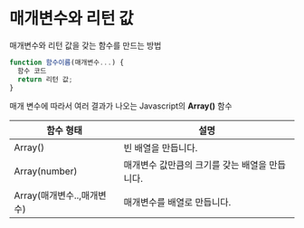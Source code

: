 # 매개변수와 리턴 값

매개변수와 리턴 값을 갖는 함수를 만드는 방법

```javascript
function 함수이름(매개변수...) {
  함수 코드
  return 리턴 값;
}
```

매개 변수에 따라서 여러 결과가 나오는 Javascript의 **Array()** 함수

함수 형태 | 설명 
---------- | ---------- 
Array() | 빈 배열을 만듭니다.
Array(number) | 매개변수 값만큼의 크기를 갖는 배열을 만듭니다.
Array(매개변수..,매개변수) | 매개변수를 배열로 만듭니다.


